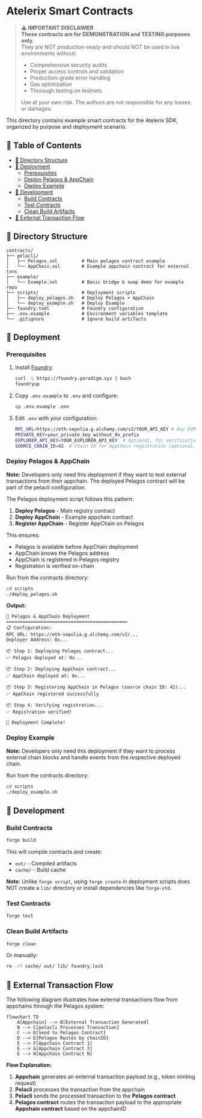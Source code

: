 # Atelerix Smart Contracts

> **⚠️ IMPORTANT DISCLAIMER**  
> **These contracts are for DEMONSTRATION and TESTING purposes only.**  
> They are NOT production-ready and should NOT be used in live environments without:
> - Comprehensive security audits
> - Proper access controls and validation
> - Production-grade error handling
> - Gas optimization
> - Thorough testing on testnets
> 
> Use at your own risk. The authors are not responsible for any losses or damages.

This directory contains example smart contracts for the Atelerix SDK, organized by purpose and deployment scenario.

## 📖 Table of Contents

- [📁 Directory Structure](#📁-directory-structure)
- [🚀 Deployment](#🚀-deployment)
  - [Prerequisites](#prerequisites)
  - [Deploy Pelagos & AppChain](#deploy-pelagos--appchain)
  - [Deploy Example](#deploy-example)
- [🔧 Development](#🔧-development)
  - [Build Contracts](#build-contracts)
  - [Test Contracts](#test-contracts)
  - [Clean Build Artifacts](#clean-build-artifacts)
- [🔄 External Transaction Flow](#🔄-external-transaction-flow)

## 📁 Directory Structure

```
contracts/
├── pelacli/             
│   ├── Pelagos.sol         # Main pelagos contract example
│   └── AppChain.sol        # Example appchain contract for external txns
├── example/              
│   └── Example.sol         # Basic bridge & swap demo for example repo
├── scripts/                # Deployment scripts
│   ├── deploy_pelagos.sh   # Deploy Pelagos + AppChain
│   └── deploy_example.sh   # Deploy Example
├── foundry.toml            # Foundry configuration
├── .env.example            # Environment variables template
└── .gitignore              # Ignore build artifacts
```

## 🚀 Deployment

### Prerequisites

1. Install [Foundry](https://book.getfoundry.sh/getting-started/installation):
   ```bash
   curl -L https://foundry.paradigm.xyz | bash
   foundryup
   ```

2. Copy `.env.example` to `.env` and configure:
   ```bash
   cp .env.example .env
   ```

3. Edit `.env` with your configuration:
   ```bash
   RPC_URL=https://eth-sepolia.g.alchemy.com/v2/YOUR_API_KEY # Any EVM-compatible chain RPC
   PRIVATE_KEY=your_private_key_without_0x_prefix
   EXPLORER_API_KEY=YOUR_EXPLORER_API_KEY  # Optional, for verification
   SOURCE_CHAIN_ID=42  # Chain ID for AppChain registration (optional, defaults to 42)
   ```

### Deploy Pelagos & AppChain

**Note:** Developers only need this deployment if they want to test external transactions from their appchain. The deployed Pelagos contract will be part of the pelacli configuration.

The Pelagos deployment script follows this pattern:
1. **Deploy Pelagos** - Main registry contract
2. **Deploy AppChain** - Example appchain contract
3. **Register AppChain** - Register AppChain on Pelagos

This ensures:
- Pelagos is available before AppChain deployment
- AppChain knows the Pelagos address
- AppChain is registered in Pelagos registry
- Registration is verified on-chain

Run from the contracts directory:
```bash
cd scripts
./deploy_pelagos.sh
```

**Output:**
```
🚀 Pelagos & AppChain Deployment
=============================================
📋 Configuration:
RPC URL: https://eth-sepolia.g.alchemy.com/v2/...
Deployer Address: 0x...

📦 Step 1: Deploying Pelagos contract...
✅ Pelagos deployed at: 0x...

📦 Step 2: Deploying AppChain contract...
✅ AppChain deployed at: 0x...

📦 Step 3: Registering AppChain in Pelagos (source chain ID: 42)...
✅ AppChain registered successfully

📦 Step 4: Verifying registration...
✅ Registration verified!

🎉 Deployment Complete!
```

### Deploy Example

**Note:** Developers only need this deployment if they want to process external chain blocks and handle events from the respective deployed chain.

Run from the contracts directory:
```bash
cd scripts
./deploy_example.sh
```

## 🔧 Development

### Build Contracts

```bash
forge build
```

This will compile contracts and create:
- `out/` - Compiled artifacts
- `cache/` - Build cache

**Note:** Unlike `forge script`, using `forge create` in deployment scripts does NOT create a `lib/` directory or install dependencies like `forge-std`.

### Test Contracts

```bash
forge test
```

### Clean Build Artifacts

```bash
forge clean
```

Or manually:
```bash
rm -rf cache/ out/ lib/ foundry.lock
```

## 🔄 External Transaction Flow

The following diagram illustrates how external transactions flow from appchains through the Pelagos system:

```mermaid
flowchart TD
    A[Appchain] --> B[External Transaction Generated]
    B --> C[pelacli Processes Transaction]
    C --> D[Send to Pelagos Contract]
    D --> E{Pelagos Routes by chainID}
    E --> F[Appchain Contract 1]
    E --> G[Appchain Contract 2]
    E --> H[Appchain Contract N]
```

**Flow Explanation:**
1. **Appchain** generates an external transaction payload (e.g., token minting request)
2. **Pelacli** processes the transaction from the appchain
3. **Pelacli** sends the processed transaction to the **Pelagos contract**
4. **Pelagos contract** routes the transaction payload to the appropriate **Appchain contract** based on the appchainID
